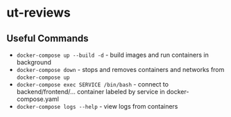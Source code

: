 # ut-reviews
## Useful Commands
- `docker-compose up --build -d` - build images and run containers in background
- `docker-compose down` - stops and removes containers and networks from `docker-compose up`
- `docker-compose exec SERVICE /bin/bash` - connect to backend/frontend/... container
  labeled by service in docker-compose.yaml
- `docker-compose logs --help` - view logs from containers

